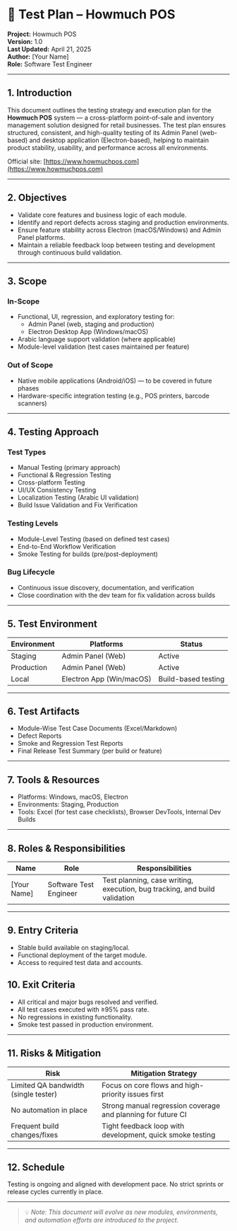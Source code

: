 # 🧪 Test Plan – Howmuch POS

**Project:** Howmuch POS  
**Version:** 1.0  
**Last Updated:** April 21, 2025  
**Author:** [Your Name]  
**Role:** Software Test Engineer  

---

## 1. Introduction

This document outlines the testing strategy and execution plan for the **Howmuch POS** system — a cross-platform point-of-sale and inventory management solution designed for retail businesses. The test plan ensures structured, consistent, and high-quality testing of its Admin Panel (web-based) and desktop application (Electron-based), helping to maintain product stability, usability, and performance across all environments.

Official site: [https://www.howmuchpos.com](https://www.howmuchpos.com)

---

## 2. Objectives

- Validate core features and business logic of each module.
- Identify and report defects across staging and production environments.
- Ensure feature stability across Electron (macOS/Windows) and Admin Panel platforms.
- Maintain a reliable feedback loop between testing and development through continuous build validation.

---

## 3. Scope

### In-Scope
- Functional, UI, regression, and exploratory testing for:
  - Admin Panel (web, staging and production)
  - Electron Desktop App (Windows/macOS)
- Arabic language support validation (where applicable)
- Module-level validation (test cases maintained per feature)

### Out of Scope
- Native mobile applications (Android/iOS) — to be covered in future phases
- Hardware-specific integration testing (e.g., POS printers, barcode scanners)

---

## 4. Testing Approach

### Test Types
- Manual Testing (primary approach)
- Functional & Regression Testing
- Cross-platform Testing
- UI/UX Consistency Testing
- Localization Testing (Arabic UI validation)
- Build Issue Validation and Fix Verification

### Testing Levels
- Module-Level Testing (based on defined test cases)
- End-to-End Workflow Verification
- Smoke Testing for builds (pre/post-deployment)

### Bug Lifecycle
- Continuous issue discovery, documentation, and verification
- Close coordination with the dev team for fix validation across builds

---

## 5. Test Environment

| Environment | Platforms                | Status     |
|-------------|--------------------------|------------|
| Staging     | Admin Panel (Web)        | Active     |
| Production  | Admin Panel (Web)        | Active     |
| Local       | Electron App (Win/macOS) | Build-based testing |

---

## 6. Test Artifacts

- Module-Wise Test Case Documents (Excel/Markdown)
- Defect Reports
- Smoke and Regression Test Reports
- Final Release Test Summary (per build or feature)

---

## 7. Tools & Resources

- Platforms: Windows, macOS, Electron
- Environments: Staging, Production
- Tools: Excel (for test case checklists), Browser DevTools, Internal Dev Builds

---

## 8. Roles & Responsibilities

| Name         | Role                  | Responsibilities                                  |
|--------------|-----------------------|---------------------------------------------------|
| [Your Name]  | Software Test Engineer | Test planning, case writing, execution, bug tracking, and build validation |

---

## 9. Entry Criteria

- Stable build available on staging/local.
- Functional deployment of the target module.
- Access to required test data and accounts.

## 10. Exit Criteria

- All critical and major bugs resolved and verified.
- All test cases executed with ≥95% pass rate.
- No regressions in existing functionality.
- Smoke test passed in production environment.

---

## 11. Risks & Mitigation

| Risk                                     | Mitigation Strategy                                         |
|------------------------------------------|-------------------------------------------------------------|
| Limited QA bandwidth (single tester)     | Focus on core flows and high-priority issues first          |
| No automation in place                   | Strong manual regression coverage and planning for future CI |
| Frequent build changes/fixes             | Tight feedback loop with development, quick smoke testing   |

---

## 12. Schedule

Testing is ongoing and aligned with development pace. No strict sprints or release cycles currently in place.

---

> 💡 _Note: This document will evolve as new modules, environments, and automation efforts are introduced to the project._


